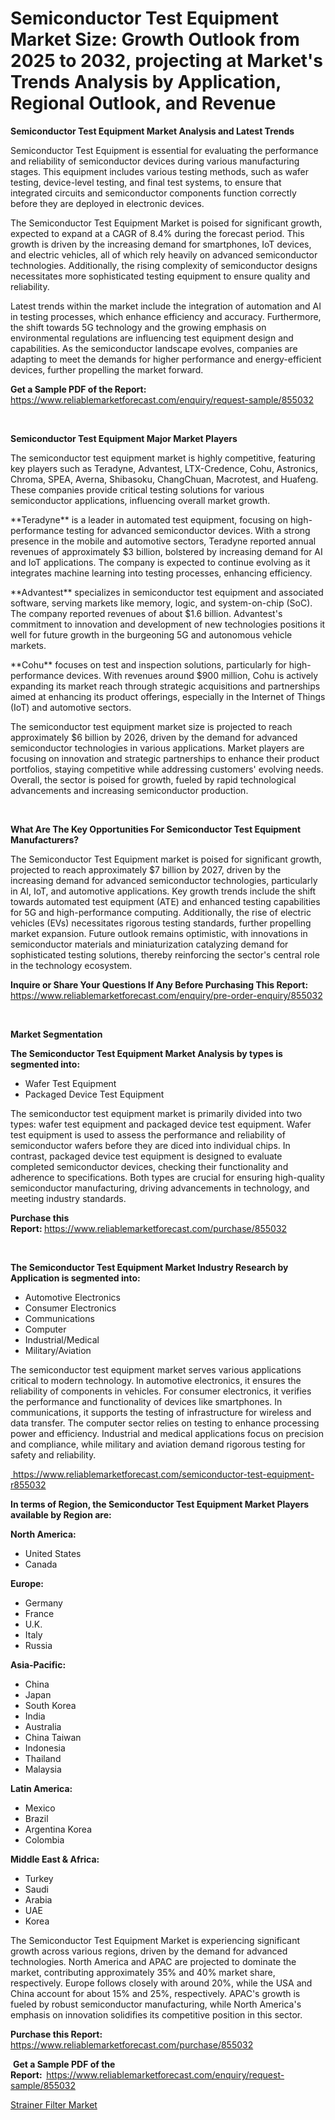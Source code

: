 <p><h1>Semiconductor Test Equipment Market Size: Growth Outlook from 2025 to 2032, projecting at Market's Trends Analysis by Application, Regional Outlook, and Revenue</h1></p><p><strong>Semiconductor Test Equipment Market Analysis and Latest Trends</strong></p>
<p><p>Semiconductor Test Equipment is essential for evaluating the performance and reliability of semiconductor devices during various manufacturing stages. This equipment includes various testing methods, such as wafer testing, device-level testing, and final test systems, to ensure that integrated circuits and semiconductor components function correctly before they are deployed in electronic devices.</p><p>The Semiconductor Test Equipment Market is poised for significant growth, expected to expand at a CAGR of 8.4% during the forecast period. This growth is driven by the increasing demand for smartphones, IoT devices, and electric vehicles, all of which rely heavily on advanced semiconductor technologies. Additionally, the rising complexity of semiconductor designs necessitates more sophisticated testing equipment to ensure quality and reliability.</p><p>Latest trends within the market include the integration of automation and AI in testing processes, which enhance efficiency and accuracy. Furthermore, the shift towards 5G technology and the growing emphasis on environmental regulations are influencing test equipment design and capabilities. As the semiconductor landscape evolves, companies are adapting to meet the demands for higher performance and energy-efficient devices, further propelling the market forward.</p></p>
<p><strong>Get a Sample PDF of the Report:&nbsp;</strong> <a href="https://www.reliablemarketforecast.com/enquiry/request-sample/855032?utm_campaign=2015&utm_medium=2&utm_source=Github&utm_content=ia&utm_term=16022025&utm_id=semiconductor-test-equipment">https://www.reliablemarketforecast.com/enquiry/request-sample/855032</a></p>
<p>&nbsp;</p>
<p><strong>Semiconductor Test Equipment Major Market Players</strong></p>
<p><p>The semiconductor test equipment market is highly competitive, featuring key players such as Teradyne, Advantest, LTX-Credence, Cohu, Astronics, Chroma, SPEA, Averna, Shibasoku, ChangChuan, Macrotest, and Huafeng. These companies provide critical testing solutions for various semiconductor applications, influencing overall market growth.</p><p>**Teradyne** is a leader in automated test equipment, focusing on high-performance testing for advanced semiconductor devices. With a strong presence in the mobile and automotive sectors, Teradyne reported annual revenues of approximately $3 billion, bolstered by increasing demand for AI and IoT applications. The company is expected to continue evolving as it integrates machine learning into testing processes, enhancing efficiency.</p><p>**Advantest** specializes in semiconductor test equipment and associated software, serving markets like memory, logic, and system-on-chip (SoC). The company reported revenues of about $1.6 billion. Advantest's commitment to innovation and development of new technologies positions it well for future growth in the burgeoning 5G and autonomous vehicle markets.</p><p>**Cohu** focuses on test and inspection solutions, particularly for high-performance devices. With revenues around $900 million, Cohu is actively expanding its market reach through strategic acquisitions and partnerships aimed at enhancing its product offerings, especially in the Internet of Things (IoT) and automotive sectors.</p><p>The semiconductor test equipment market size is projected to reach approximately $6 billion by 2026, driven by the demand for advanced semiconductor technologies in various applications. Market players are focusing on innovation and strategic partnerships to enhance their product portfolios, staying competitive while addressing customers' evolving needs. Overall, the sector is poised for growth, fueled by rapid technological advancements and increasing semiconductor production.</p></p>
<p>&nbsp;</p>
<p><strong>What Are The Key Opportunities For Semiconductor Test Equipment Manufacturers?</strong></p>
<p><p>The Semiconductor Test Equipment market is poised for significant growth, projected to reach approximately $7 billion by 2027, driven by the increasing demand for advanced semiconductor technologies, particularly in AI, IoT, and automotive applications. Key growth trends include the shift towards automated test equipment (ATE) and enhanced testing capabilities for 5G and high-performance computing. Additionally, the rise of electric vehicles (EVs) necessitates rigorous testing standards, further propelling market expansion. Future outlook remains optimistic, with innovations in semiconductor materials and miniaturization catalyzing demand for sophisticated testing solutions, thereby reinforcing the sector's central role in the technology ecosystem.</p></p>
<p><strong>Inquire or Share Your Questions If Any Before Purchasing This Report:</strong> <a href="https://www.reliablemarketforecast.com/enquiry/pre-order-enquiry/855032?utm_campaign=2015&utm_medium=2&utm_source=Github&utm_content=ia&utm_term=16022025&utm_id=semiconductor-test-equipment">https://www.reliablemarketforecast.com/enquiry/pre-order-enquiry/855032</a></p>
<p>&nbsp;</p>
<p><strong>Market Segmentation</strong></p>
<p><strong>The Semiconductor Test Equipment Market Analysis by types is segmented into:</strong></p>
<p><ul><li>Wafer Test Equipment</li><li>Packaged Device Test Equipment</li></ul></p>
<p><p>The semiconductor test equipment market is primarily divided into two types: wafer test equipment and packaged device test equipment. Wafer test equipment is used to assess the performance and reliability of semiconductor wafers before they are diced into individual chips. In contrast, packaged device test equipment is designed to evaluate completed semiconductor devices, checking their functionality and adherence to specifications. Both types are crucial for ensuring high-quality semiconductor manufacturing, driving advancements in technology, and meeting industry standards.</p></p>
<p><strong>Purchase this Report:&nbsp;</strong><a href="https://www.reliablemarketforecast.com/purchase/855032?utm_campaign=2015&utm_medium=2&utm_source=Github&utm_content=ia&utm_term=16022025&utm_id=semiconductor-test-equipment">https://www.reliablemarketforecast.com/purchase/855032</a></p>
<p>&nbsp;</p>
<p><strong>The Semiconductor Test Equipment Market Industry Research by Application is segmented into:</strong></p>
<p><ul><li>Automotive Electronics</li><li>Consumer Electronics</li><li>Communications</li><li>Computer</li><li>Industrial/Medical</li><li>Military/Aviation</li></ul></p>
<p><p>The semiconductor test equipment market serves various applications critical to modern technology. In automotive electronics, it ensures the reliability of components in vehicles. For consumer electronics, it verifies the performance and functionality of devices like smartphones. In communications, it supports the testing of infrastructure for wireless and data transfer. The computer sector relies on testing to enhance processing power and efficiency. Industrial and medical applications focus on precision and compliance, while military and aviation demand rigorous testing for safety and reliability.</p></p>
<p><a href="https://www.reliablemarketforecast.com/semiconductor-test-equipment-r855032?utm_campaign=2015&utm_medium=2&utm_source=Github&utm_content=ia&utm_term=16022025&utm_id=semiconductor-test-equipment">&nbsp;https://www.reliablemarketforecast.com/semiconductor-test-equipment-r855032</a></p>
<p><strong>In terms of Region, the Semiconductor Test Equipment Market Players available by Region are:</strong></p>
<p>
    <p> <strong> North America: </strong>
        <ul>
            <li>United States</li>
            <li>Canada</li>
        </ul>
        </p> 
    <p> <strong> Europe: </strong>
        <ul>
            <li>Germany</li>
            <li>France</li>
            <li>U.K.</li>
            <li>Italy</li>
            <li>Russia</li>
        </ul>
        </p> 
    <p> <strong> Asia-Pacific: </strong>
        <ul>
            <li>China</li>
            <li>Japan</li>
            <li>South Korea</li>
            <li>India</li>
            <li>Australia</li>
            <li>China Taiwan</li>
            <li>Indonesia</li>
            <li>Thailand</li>
            <li>Malaysia</li>
        </ul>
        </p> 
    <p> <strong> Latin America: </strong>
        <ul>
            <li>Mexico</li>
            <li>Brazil</li>
            <li>Argentina Korea</li>
            <li>Colombia</li>
        </ul>
        </p> 
    <p> <strong> Middle East & Africa: </strong>
        <ul>
            <li>Turkey</li>
            <li>Saudi</li>
            <li>Arabia</li>
            <li>UAE</li>
            <li>Korea</li>
        </ul>
    </p>
    </p>
<p><p>The Semiconductor Test Equipment Market is experiencing significant growth across various regions, driven by the demand for advanced technologies. North America and APAC are projected to dominate the market, contributing approximately 35% and 40% market share, respectively. Europe follows closely with around 20%, while the USA and China account for about 15% and 25%, respectively. APAC's growth is fueled by robust semiconductor manufacturing, while North America's emphasis on innovation solidifies its competitive position in this sector.</p></p>
<p><strong>Purchase this Report: </strong><a href="https://www.reliablemarketforecast.com/purchase/855032?utm_campaign=2015&utm_medium=2&utm_source=Github&utm_content=ia&utm_term=16022025&utm_id=semiconductor-test-equipment">https://www.reliablemarketforecast.com/purchase/855032</a></p>
<p>&nbsp;<strong>Get a Sample PDF of the Report:&nbsp;&nbsp;</strong><a href="https://www.reliablemarketforecast.com/enquiry/request-sample/855032?utm_campaign=2015&utm_medium=2&utm_source=Github&utm_content=ia&utm_term=16022025&utm_id=semiconductor-test-equipment">https://www.reliablemarketforecast.com/enquiry/request-sample/855032</a></p>
<p><strong></strong></p>
<p><p><a href="https://github.com/santosh758595/Market-Research-Report-List-7/blob/main/strainer-filter-market.md?utm_campaign=2015&utm_medium=2&utm_source=Github&utm_content=ia&utm_term=16022025&utm_id=semiconductor-test-equipment">Strainer Filter Market</a></p></p>